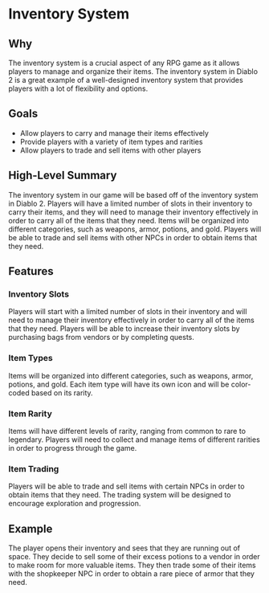 # Inventory System

## Why

The inventory system is a crucial aspect of any RPG game as it allows players to manage and organize their items. The inventory system in Diablo 2 is a great example of a well-designed inventory system that provides players with a lot of flexibility and options.

## Goals

- Allow players to carry and manage their items effectively
- Provide players with a variety of item types and rarities
- Allow players to trade and sell items with other players

## High-Level Summary

The inventory system in our game will be based off of the inventory system in Diablo 2. Players will have a limited number of slots in their inventory to carry their items, and they will need to manage their inventory effectively in order to carry all of the items that they need. Items will be organized into different categories, such as weapons, armor, potions, and gold. Players will be able to trade and sell items with other NPCs in order to obtain items that they need.

## Features

### Inventory Slots

Players will start with a limited number of slots in their inventory and will need to manage their inventory effectively in order to carry all of the items that they need. Players will be able to increase their inventory slots by purchasing bags from vendors or by completing quests.

### Item Types

Items will be organized into different categories, such as weapons, armor, potions, and gold. Each item type will have its own icon and will be color-coded based on its rarity.

### Item Rarity

Items will have different levels of rarity, ranging from common to rare to legendary. Players will need to collect and manage items of different rarities in order to progress through the game.

### Item Trading

Players will be able to trade and sell items with certain NPCs in order to obtain items that they need. The trading system will be designed to encourage exploration and progression.

## Example

The player opens their inventory and sees that they are running out of space. They decide to sell some of their excess potions to a vendor in order to make room for more valuable items. They then trade some of their items with the shopkeeper NPC in order to obtain a rare piece of armor that they need.
